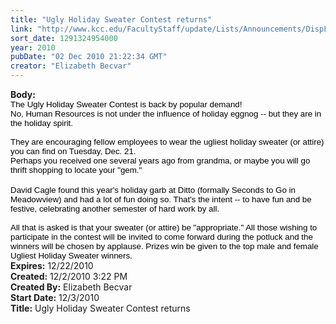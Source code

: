 ```yaml
---
title: "Ugly Holiday Sweater Contest returns"
link: "http://www.kcc.edu/FacultyStaff/update/Lists/Announcements/DispForm.aspx?ID=11"
sort_date: 1291324954000
year: 2010
pubDate: "02 Dec 2010 21:22:34 GMT"
creator: "Elizabeth Becvar"
---
```


<div><b>Body:</b> <div class=ExternalClass930E86139A9D4766B1C8DF534C74DBC3><div><span style="font-size:10pt;color:black;font-family:'Arial','sans-serif'">The Ugly Holiday Sweater Contest is back by popular demand! <br>No, Human Resources is not under the influence of holiday eggnog -- but they are in the holiday spirit.</span></div>
<div><span style="font-size:10pt;color:black;font-family:'Arial','sans-serif'"> <br>They are encouraging fellow employees to wear the ugliest holiday sweater (or attire) you can find on Tuesday, Dec. 21.<br>Perhaps you received one several years ago from grandma, or maybe you will go thrift shopping to locate your &quot;gem.&quot; </span></div>
<div><span style="font-size:10pt;color:black;font-family:'Arial','sans-serif'"></span> </div>
<div><span style="font-size:10pt;color:black;font-family:'Arial','sans-serif'">David Cagle found this year's holiday garb at Ditto (formally Seconds to Go in Meadowview) and had a lot of fun doing so. That's the intent -- to have fun and be festive, celebrating another semester of hard work by all. </span></div>
<div><span style="font-size:10pt;color:black;font-family:'Arial','sans-serif'"><br>All that is asked is that your sweater (or attire) be &quot;appropriate.&quot; All those wishing to participate in the contest will be invited to come forward during the potluck and the winners will be chosen by applause. Prizes win be given to the top male and female Ugliest Holiday Sweater winners. </span></div></div></div>
<div><b>Expires:</b> 12/22/2010</div>
<div><b>Created:</b> 12/2/2010 3:22 PM</div>
<div><b>Created By:</b> Elizabeth Becvar</div>
<div><b>Start Date:</b> 12/3/2010</div>
<div><b>Title:</b> Ugly Holiday Sweater Contest returns</div>
